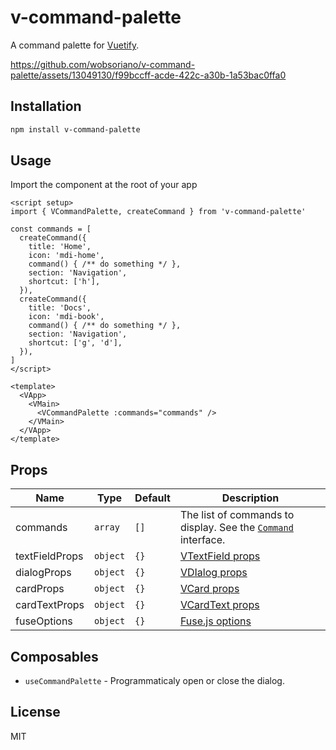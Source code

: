 # v-command-palette

A command palette for [Vuetify](https://next.vuetifyjs.com).

https://github.com/wobsoriano/v-command-palette/assets/13049130/f99bccff-acde-422c-a30b-1a53bac0ffa0

## Installation

```bash
npm install v-command-palette
```

## Usage

Import the component at the root of your app

```vue
<script setup>
import { VCommandPalette, createCommand } from 'v-command-palette'

const commands = [
  createCommand({
    title: 'Home',
    icon: 'mdi-home',
    command() { /** do something */ },
    section: 'Navigation',
    shortcut: ['h'],
  }),
  createCommand({
    title: 'Docs',
    icon: 'mdi-book',
    command() { /** do something */ },
    section: 'Navigation',
    shortcut: ['g', 'd'],
  }),
]
</script>

<template>
  <VApp>
    <VMain>
      <VCommandPalette :commands="commands" />
    </VMain>
  </VApp>
</template>
```

## Props

| Name | Type | Default | Description |
| --- | --- | --- | --- |
| commands | `array` | `[]` | The list of commands to display. See the [`Command`](https://github.com/wobsoriano/v-command-palette/blob/e1ed365d227caeb6c1fa6222ebbb98f80cc8fff8/lib/useSearch.ts#L6) interface. |
| textFieldProps | `object` | `{}` | [VTextField props](https://vuetifyjs.com/en/api/v-text-field/#props) |
| dialogProps | `object` | `{}` | [VDIalog props](https://vuetifyjs.com/en/api/v-dialog/#props) |
| cardProps | `object` | `{}` | [VCard props](https://vuetifyjs.com/en/api/v-card/#props) |
| cardTextProps | `object` | `{}` | [VCardText props](https://vuetifyjs.com/en/api/v-card-text/#props) |
| fuseOptions | `object` | `{}` | [Fuse.js options](https://www.fusejs.io/api/options.html) |

## Composables

- `useCommandPalette` - Programmaticaly open or close the dialog.

## License

MIT
